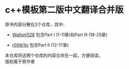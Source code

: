 # c++模板第二版中文翻译合并版

原书内容分散在2个仓库，其中:

* [Walton1128](https://github.com/Walton1128/CPP-Templates-2nd--) 包含Part I (1-11章)和Part III (18-25章)

* [r00tk1ts](https://github.com/r00tk1ts/cpp-templates-2nd.git) 包含Part II (12-17章)

本仓库将这两个仓库的内容合并在一起，方便阅读。  
版权属于原作者
